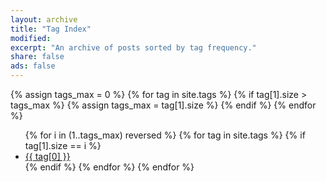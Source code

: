 ```yaml
---
layout: archive
title: "Tag Index"
modified:
excerpt: "An archive of posts sorted by tag frequency."
share: false
ads: false
---
```


{% assign tags_max = 0 %}
{% for tag in site.tags %}
  {% if tag[1].size > tags_max %}
    {% assign tags_max = tag[1].size %}
  {% endif %}
{% endfor %}

<ul class="tag__list">
{% for i in (1..tags_max) reversed %}
  {% for tag in site.tags %}
    {% if tag[1].size == i %}
    <li><a href="{{ site.url }}/tag/{{ tag[0] | replace:' ','-' | downcase }}/" class="tag__item">{{ tag[0] }}</a></li>
    {% endif %}
  {% endfor %}
{% endfor %}
</ul>
